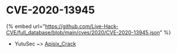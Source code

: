 # CVE-2020-13945
{% embed url="https://github.com/Live-Hack-CVE/full_database/blob/main/cves/2020/CVE-2020-13945.json" %}

* YutuSec ~> [Apisix_Crack](https://www.alice-snow.ru/2020/database/cve-2020-13945/apisix_crack-yutusec)